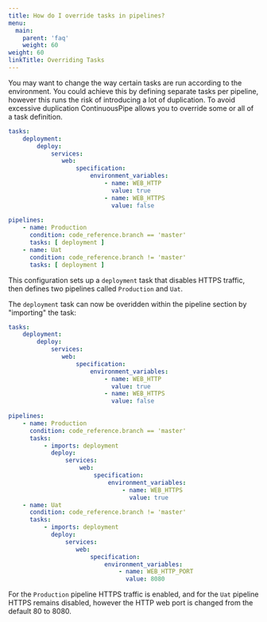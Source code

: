 ```yaml
---
title: How do I override tasks in pipelines?
menu:
  main:
    parent: 'faq'
    weight: 60
weight: 60
linkTitle: Overriding Tasks
---
```

You may want to change the way certain tasks are run according to the environment. You could achieve this by defining separate tasks per pipeline, however this runs the risk of introducing a lot of duplication. To avoid excessive duplication ContinuousPipe allows you to override some or all of a task definition.

```yaml
tasks:
    deployment:
        deploy:
            services:
               web:
                   specification:
                       environment_variables:
                           - name: WEB_HTTP
                             value: true
                           - name: WEB_HTTPS
                             value: false
        
pipelines:
    - name: Production
      condition: code_reference.branch == 'master'
      tasks: [ deployment ]
    - name: Uat
      condition: code_reference.branch != 'master'
      tasks: [ deployment ]
```

This configuration sets up a `deployment` task that disables HTTPS traffic, then defines two pipelines called `Production` and `Uat`. 

The `deployment` task can now be overidden within the pipeline section by "importing" the task: 

```yaml
tasks:
    deployment:
        deploy:
            services:
               web:
                   specification:
                       environment_variables:
                           - name: WEB_HTTP
                             value: true
                           - name: WEB_HTTPS
                             value: false
        
pipelines:
    - name: Production
      condition: code_reference.branch == 'master'
      tasks:
          - imports: deployment
            deploy:
                services:
                    web:
                        specification:
                            environment_variables:
                                - name: WEB_HTTPS
                                  value: true
    - name: Uat
      condition: code_reference.branch != 'master'
      tasks:
          - imports: deployment
            deploy:
                services:
                   web:
                       specification:
                           environment_variables:
                               - name: WEB_HTTP_PORT
                                 value: 8080
```

For the `Production` pipeline HTTPS traffic is enabled, and for the `Uat` pipeline HTTPS remains disabled, however the HTTP web port is changed from the default 80 to 8080. 

